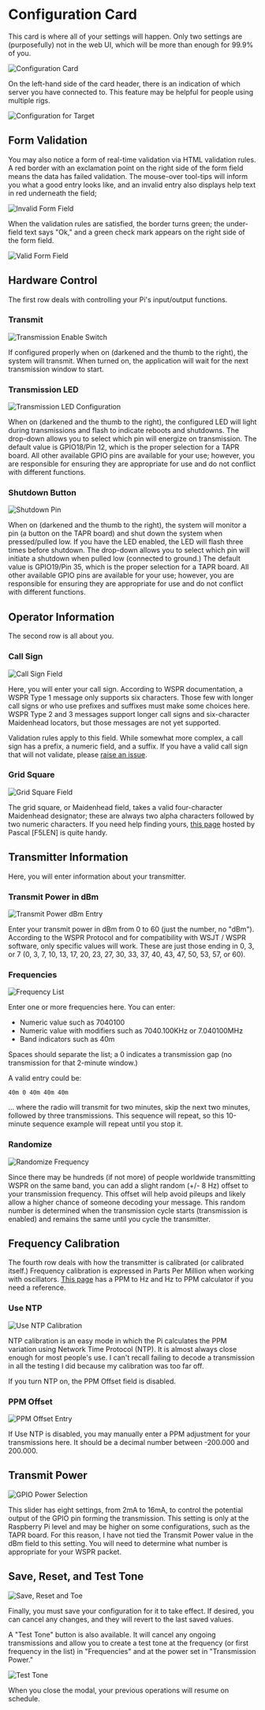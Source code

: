 <!-- Grammar and spelling checked -->
# Configuration Card

This card is where all of your settings will happen.  Only two settings are (purposefully) not in the web UI, which will be more than enough for 99.9% of you.

![Configuration Card](Config_Card.png)

On the left-hand side of the card header, there is an indication of which server you have connected to.  This feature may be helpful for people using multiple rigs.

![Configuration for Target](Configuration_For.png)

## Form Validation

You may also notice a form of real-time validation via HTML validation rules.  A red border with an exclamation point on the right side of the form field means the data has failed validation.  The mouse-over tool-tips will inform you what a good entry looks like, and an invalid entry also displays help text in red underneath the field;

![Invalid Form Field](Validation_Red.png)

When the validation rules are satisfied, the border turns green; the under-field text says "Ok," and a green check mark appears on the right side of the form field.

![Valid Form Field](Validation_Green.png)

## Hardware Control

The first row deals with controlling your Pi's input/output functions.

### Transmit

![Transmission Enable Switch](Transmit.png)

If configured properly when on (darkened and the thumb to the right), the system will transmit.  When turned on, the application will wait for the next transmission window to start.

### Transmission LED

![Transmission LED Configuration](TX_LED.png)

When on (darkened and the thumb to the right), the configured LED will light during transmissions and flash to indicate reboots and shutdowns.  The drop-down allows you to select which pin will energize on transmission.  The default value is GPIO18/Pin 12, which is the proper selection for a TAPR board.  All other available GPIO pins are available for your use; however, you are responsible for ensuring they are appropriate for use and do not conflict with different functions.

### Shutdown Button

![Shutdown Pin](Shutdown_Pin.png)

When on (darkened and the thumb to the right), the system will monitor a pin (a button on the TAPR board) and shut down the system when pressed/pulled low.  If you have the LED enabled, the LED will flash three times before shutdown.  The drop-down allows you to select which pin will initiate a shutdown when pulled low (connected to ground.)  The default value is GPIO19/Pin 35, which is the proper selection for a TAPR board.  All other available GPIO pins are available for your use; however, you are responsible for ensuring they are appropriate for use and do not conflict with different functions.

## Operator Information

The second row is all about you.

### Call Sign

![Call Sign Field](Call_Sign.png)

Here, you will enter your call sign.  According to WSPR documentation, a WSPR Type 1 message only supports six characters.  Those few with longer call signs or who use prefixes and suffixes must make some choices here.  WSPR Type 2 and 3 messages support longer call signs and six-character Maidenhead locators, but those messages are not yet supported.

Validation rules apply to this field.  While somewhat more complex, a call sign has a prefix, a numeric field, and a suffix.  If you have a valid call sign that will not validate, please [raise an issue](https://github.com/lbussy/WsprryPi/issues).

### Grid Square

![Grid Square Field](Grid_Square.png)

The grid square, or Maidenhead field, takes a valid four-character Maidenhead designator; these are always two alpha characters followed by two numeric characters.  If you need help finding yours, [this page](https://www.f5len.org/tools/locator/) hosted by Pascal [F5LEN] is quite handy.

## Transmitter Information

Here, you will enter information about your transmitter.

### Transmit Power in dBm

![Transmit Power dBm Entry](Transmit_Power.png)

Enter your transmit power in dBm from 0 to 60 (just the number, no "dBm").  According to the WSPR Protocol and for compatibility with WSJT / WSPR software, only specific values will work.  These are just those ending in 0, 3, or 7 (0, 3, 7, 10, 13, 17, 20, 23, 27, 30, 33, 37, 40, 43, 47, 50, 53, 57, or 60).

### Frequencies

![Frequency List](Frequencies.png)

Enter one or more frequencies here.  You can enter:

- Numeric value such as 7040100
- Numeric value with modifiers such as 7040.100KHz or 7.040100MHz
- Band indicators such as 40m

Spaces should separate the list; a 0 indicates a transmission gap (no transmission for that 2-minute window.)

A valid entry could be:

`40m 0 40m 40m 40m`

... where the radio will transmit for two minutes, skip the next two minutes, followed by three transmissions.  This sequence will repeat, so this 10-minute sequence example will repeat until you stop it.

### Randomize

![Randomize Frequency](Randomize.png)

Since there may be hundreds (if not more) of people worldwide transmitting WSPR on the same band, you can add a slight random (+/- 8 Hz) offset to your transmission frequency.  This offset will help avoid pileups and likely allow a higher chance of someone decoding your message.  This random number is determined when the transmission cycle starts (transmission is enabled) and remains the same until you cycle the transmitter.

## Frequency Calibration

The fourth row deals with how the transmitter is calibrated (or calibrated itself.) Frequency calibration is expressed in Parts Per Million when working with oscillators.  [This page](https://www.sitime.com/ppm-hz-calculator) has a PPM to Hz and Hz to PPM calculator if you need a reference.

### Use NTP

![Use NTP Calibration](Use_NTP.png)

NTP calibration is an easy mode in which the Pi calculates the PPM variation using Network Time Protocol (NTP).  It is almost always close enough for most people's use.  I can't recall failing to decode a transmission in all the testing I did because my calibration was too far off.

If you turn NTP on, the PPM Offset field is disabled.

### PPM Offset

![PPM Offset Entry](PPM_Offset.png)

If Use NTP is disabled, you may manually enter a PPM adjustment for your transmissions here.  It should be a decimal number between -200.000 and 200.000.

## Transmit Power

![GPIO Power Selection](GPIO_Power.png)

This slider has eight settings, from 2mA to 16mA, to control the potential output of the GPIO pin forming the transmission.  This setting is only at the Raspberry Pi level and may be higher on some configurations, such as the TAPR board.  For this reason, I have not tied the Transmit Power value in the dBm field to this setting.  You will need to determine what number is appropriate for your WSPR packet.

## Save, Reset, and Test Tone

![Save, Reset and Toe](Save_Reset_Tone.png)

Finally, you must save your configuration for it to take effect.  If desired, you can cancel any changes, and they will revert to the last saved values.

A "Test Tone" button is also available.  It will cancel any ongoing transmissions and allow you to create a test tone at the frequency (or first frequency in the list) in "Frequencies" and at the power set in "Transmission Power."

![Test Tone](Test_Tone.png)

When you close the modal, your previous operations will resume on schedule.
